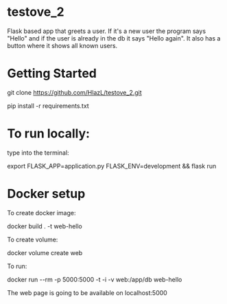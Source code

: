 # testove_2
Flask based app that greets a user. If it's a new user the program says "Hello" and if the user is already in the db it says "Hello again". It also has a button where it shows all known users.

# Getting Started

git clone https://github.com/HlazL/testove_2.git

pip install -r requirements.txt

# To run locally:
type into the terminal:

export FLASK_APP=application.py FLASK_ENV=development && flask run

# Docker setup
To create docker image:

docker build . -t web-hello  

To create volume: 

docker volume create web

To run:

docker run --rm -p 5000:5000 -t -i -v web:/app/db web-hello

The web page is going to be available on
localhost:5000